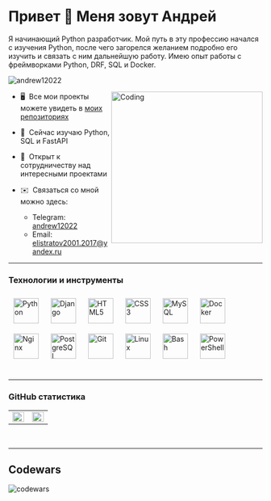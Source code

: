 Привет 👋 Меня зовут Андрей
==============================================================================================================================

Я начинающий Python разработчик. Мой путь в эту профессию начался с изучения Python, после чего загорелся желанием подробно его изучить и связать с ним дальнейшую работу. Имею опыт работы с фреймворками Python, DRF, SQL и Docker.
<p align="left"> <img src="https://komarev.com/ghpvc/?username=andrew12022&label=Profile%20views&color=0e75b6&style=flat" alt="andrew12022" /> </p>
<img align="right" alt="Coding" width="300" src="https://otkritkis.com/wp-content/uploads/2022/07/hulko.gif">

- 🖥️  Все мои проекты можете увидеть в [моих репозиториях](https://github.com/andrew12022?tab=repositories)
  
- 🧠  Сейчас изучаю Python, SQL и FastAPI
  
- 🤝  Открыт к сотрудничеству над интересными проектами
  
- ✉️  Связаться со мной можно здесь:
   - Telegram: [andrew12022](https://t.me/andrew12022)
   - Email: [elistratov2001.2017@yandex.ru](mailto:elistratov2001.2017@yandex.ru)

---

### Технологии и инструменты
<div align="left">  
<a href="https://www.python.org/" target="_blank"><img style="margin: 10px" src="https://profilinator.rishav.dev/skills-assets/python-original.svg" alt="Python" height="50" /></a>  
<a href="https://www.djangoproject.com/" target="_blank"><img style="margin: 10px" src="https://profilinator.rishav.dev/skills-assets/django-original.svg" alt="Django" height="50" /></a>
<a href="https://en.wikipedia.org/wiki/HTML5" target="_blank"><img style="margin: 10px" src="https://profilinator.rishav.dev/skills-assets/html5-original-wordmark.svg" alt="HTML5" height="50" /></a>  
<a href="https://www.w3schools.com/css/" target="_blank"><img style="margin: 10px" src="https://profilinator.rishav.dev/skills-assets/css3-original-wordmark.svg" alt="CSS3" height="50" /></a>  
<a href="https://www.mysql.com/" target="_blank"><img style="margin: 10px" src="https://profilinator.rishav.dev/skills-assets/mysql-original-wordmark.svg" alt="MySQL" height="50" /></a>
<a href="https://www.docker.com/" target="_blank"><img style="margin: 10px" src="https://profilinator.rishav.dev/skills-assets/docker-original-wordmark.svg" alt="Docker" height="50" /></a>
<a href="https://www.nginx.com/" target="_blank"><img style="margin: 10px" src="https://profilinator.rishav.dev/skills-assets/nginx-original.svg" alt="Nginx" height="50" /></a>  
<a href="https://www.postgresql.org/" target="_blank"><img style="margin: 10px" src="https://profilinator.rishav.dev/skills-assets/postgresql-original-wordmark.svg" alt="PostgreSQL" height="50" /></a>  
<a href="https://github.com/" target="_blank"><img style="margin: 10px" src="https://profilinator.rishav.dev/skills-assets/git-scm-icon.svg" alt="Git" height="50" /></a>  
<a href="https://www.linux.org/" target="_blank"><img style="margin: 10px" src="https://profilinator.rishav.dev/skills-assets/linux-original.svg" alt="Linux" height="50" /></a>  
<a href="https://www.gnu.org/software/bash/" target="_blank"><img style="margin: 10px" src="https://profilinator.rishav.dev/skills-assets/gnu_bash-icon.svg" alt="Bash" height="50" /></a>  
<a href="https://docs.microsoft.com/en-us/powershell/" target="_blank"><img style="margin: 10px" src="https://profilinator.rishav.dev/skills-assets/powershell.png" alt="PowerShell" height="50" /></a>  
</div>  
<br/>

---

### GitHub статистика
<table><tr><td valign="top" width="50%">
<img src="https://github-readme-stats.vercel.app/api?username=andrew12022&show_icons=true&count_private=true&hide_border=true" align="left" style="width: 100%" />
</td><td valign="top" width="50%">
<img src="https://github-readme-stats.vercel.app/api/top-langs/?username=andrew12022&hide_border=true&layout=compact" align="left" style="width: 100%" />
</td></tr></table>  
<br/>

---

## Codewars
![codewars](https://www.codewars.com/users/andrew12022/badges/large)
